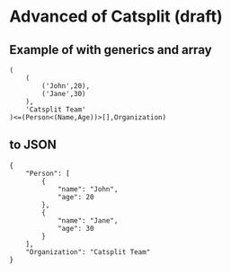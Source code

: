 # Advanced of Catsplit (draft)

## Example of with generics and array
```
(
    (
        ('John',20),
        ('Jane',30)
    ),
    'Catsplit Team'
)<=(Person<(Name,Age))>[],Organization)
```

## to JSON
```
{
    "Person": [
        {
            "name": "John",
            "age": 20
        },
        {
            "name": "Jane",
            "age": 30
        }
    ],
    "Organization": "Catsplit Team"
}
